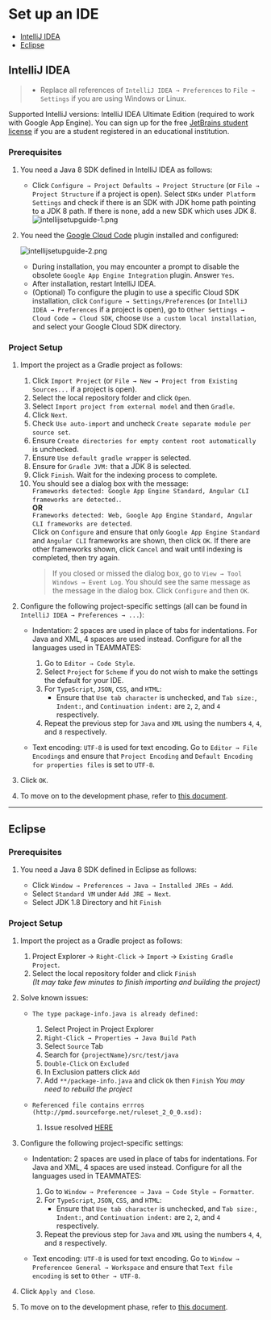 # Set up an IDE

- [IntelliJ IDEA](#intellij-idea)
- [Eclipse](#eclipse)

## IntelliJ IDEA

> - Replace all references of `IntelliJ IDEA → Preferences` to `File → Settings` if you are using Windows or Linux.

Supported IntelliJ versions: IntelliJ IDEA Ultimate Edition (required to work with Google App Engine).
You can sign up for the free [JetBrains student license](https://www.jetbrains.com/student/) if you are a student registered in an educational institution.

### Prerequisites

1. You need a Java 8 SDK defined in IntelliJ IDEA as follows:

   * Click `Configure → Project Defaults → Project Structure` (or `File → Project Structure` if a project is open).
     Select `SDKs` under` Platform Settings` and check if there is an SDK with JDK home path pointing to a JDK 8 path.
     If there is none, add a new SDK which uses JDK 8.
     ![intellijsetupguide-1.png](images/intellijsetupguide-1.png)

1. You need the [Google Cloud Code](https://cloud.google.com/code/docs/intellij/quickstart-IDEA) plugin installed and configured:

   ![intellijsetupguide-2.png](images/intellijsetupguide-2.png)
   * During installation, you may encounter a prompt to disable the obsolete `Google App Engine Integration` plugin. Answer `Yes`.
   * After installation, restart IntelliJ IDEA.
   * (Optional) To configure the plugin to use a specific Cloud SDK installation,
     click `Configure → Settings/Preferences` (or `IntelliJ IDEA → Preferences` if a project is open),
     go to `Other Settings → Cloud Code → Cloud SDK`, choose `Use a custom local installation`, and select your Google Cloud SDK directory.

### Project Setup

1. Import the project as a Gradle project as follows:
   1. Click `Import Project` (or `File → New → Project from Existing Sources...` if a project is open).
   1. Select the local repository folder and click `Open`.
   1. Select `Import project from external model` and then `Gradle`.
   1. Click `Next`.
   1. Check `Use auto-import` and uncheck `Create separate module per source set`.
   1. Ensure `Create directories for empty content root automatically` is unchecked.
   1. Ensure `Use default gradle wrapper` is selected.
   1. Ensure for `Gradle JVM:` that a JDK 8 is selected.
   1. Click `Finish`. Wait for the indexing process to complete.
   1. You should see a dialog box with the message:\
      `Frameworks detected: Google App Engine Standard, Angular CLI frameworks are detected.`.\
      **OR**\
      `Frameworks detected: Web, Google App Engine Standard, Angular CLI frameworks are detected`.\
      Click on `Configure` and ensure that only `Google App Engine Standard` and `Angular CLI` frameworks are shown, then click `OK`.
      If there are other frameworks shown, click `Cancel` and wait until indexing is completed, then try again.
      > If you closed or missed the dialog box, go to `View → Tool Windows → Event Log`.
        You should see the same message as the message in the dialog box. Click `Configure` and then `OK`.

1. Configure the following project-specific settings (all can be found in `IntelliJ IDEA → Preferences → ...`):

   * Indentation: 2 spaces are used in place of tabs for indentations. For Java and XML, 4 spaces are used instead.
     Configure for all the languages used in TEAMMATES:
     1. Go to `Editor → Code Style`.
     1. Select `Project` for `Scheme` if you do not wish to make the settings the default for your IDE.
     1. For `TypeScript`, `JSON`, `CSS`, and `HTML`:
        * Ensure that `Use tab character` is unchecked, and `Tab size:`, `Indent:`, and `Continuation indent:` are `2`, `2`, and `4` respectively.
     1. Repeat the previous step for `Java` and `XML` using the numbers `4`, `4`, and `8` respectively.

   * Text encoding: `UTF-8` is used for text encoding.
     Go to `Editor → File Encodings` and ensure that `Project Encoding` and `Default Encoding for properties files` is set to `UTF-8`.

1. Click `OK`.

1. To move on to the development phase, refer to [this document](development.md).

---

## Eclipse

### Prerequisites

1. You need a Java 8 SDK defined in Eclipse as follows:

   * Click `Window → Preferences → Java → Installed JREs → Add`.
   * Select `Standard VM` under `Add JRE → Next`.
   * Select JDK 1.8 Directory and hit `Finish`

### Project Setup

1. Import the project as a Gradle project as follows:
   1. Project Explorer  → `Right-Click` → `Import` → `Existing Gradle Project`.
   1. Select the local repository folder and click `Finish`  
  *(It may take few minutes to finish importing and building the project)*

1. Solve known issues: 
   
   * `The type package-info.java is already defined:`
     1. Select Project in Project Explorer
     1. `Right-Click → Properties → Java Build Path`
     1. Select `Source` Tab
     1. Search for `{projectName}/src/test/java`
     1. `Double-Click` on `Excluded`
     1. In Exclusion patters click `Add`
     1. Add `**/package-info.java` and click `Ok` then `Finish`
     *You may need to rebuild the project*
     
   * `Referenced file contains errros (http://pmd.sourceforge.net/ruleset_2_0_0.xsd):`
     1. Issue resolved [HERE](https://github.com/TEAMMATES/teammates/pull/10839)


1. Configure the following project-specific settings:

   * Indentation: 2 spaces are used in place of tabs for indentations. For Java and XML, 4 spaces are used instead.
     Configure for all the languages used in TEAMMATES:
     1. Go to `Window → Preferencee → Java → Code Style → Formatter`.
     1. For `TypeScript`, `JSON`, `CSS`, and `HTML`:
        * Ensure that `Use tab character` is unchecked, and `Tab size:`, `Indent:`, and `Continuation indent:` are `2`, `2`, and `4` respectively.
     1. Repeat the previous step for `Java` and `XML` using the numbers `4`, `4`, and `8` respectively.

   * Text encoding: `UTF-8` is used for text encoding.
     Go to `Window → Preferencee General → Workspace` and ensure that `Text file encoding` is set to `Other → UTF-8`.

1. Click `Apply and Close`.

1. To move on to the development phase, refer to [this document](development.md).
